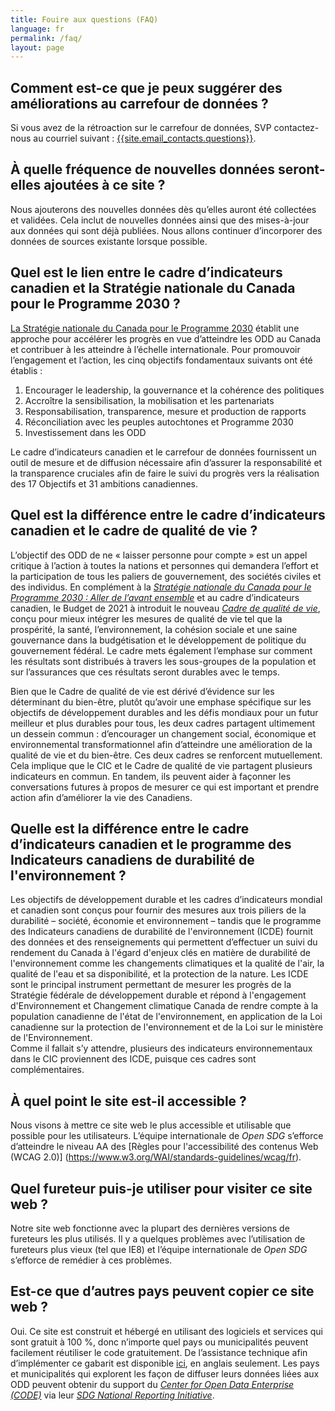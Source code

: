 ```yaml
---
title: Fouire aux questions (FAQ)
language: fr
permalink: /faq/
layout: page
---
```


## Comment est-ce que je peux suggérer des améliorations au carrefour de données ?

Si vous avez de la rétroaction sur le carrefour de données, SVP contactez-nous au courriel suivant : <a href="mailto:{{site.email_contacts.questions}}">{{site.email_contacts.questions}}</a>.


## À quelle fréquence de nouvelles données seront-elles ajoutées à ce site ?

Nous ajouterons des nouvelles données dès qu’elles auront été collectées et validées. Cela inclut de nouvelles données ainsi que des mises-à-jour aux données qui sont déjà publiées. Nous allons continuer d’incorporer des données de sources existante lorsque possible.


## Quel est le lien entre le cadre d’indicateurs canadien et la Stratégie nationale du Canada pour le Programme 2030 ?

<a href="https://www.canada.ca/fr/emploi-developpement-social/programmes/programme-2030/aller-avant.html">La Stratégie nationale du Canada pour le Programme 2030</a> établit une approche pour accélérer les progrès en vue d’atteindre les ODD au Canada et contribuer à les atteindre à l’échelle internationale.
Pour promouvoir l’engagement et l’action, les cinq objectifs fondamentaux suivants ont été établis : 
1.	Encourager le leadership, la gouvernance et la cohérence des politiques
2.	Accroître la sensibilisation, la mobilisation et les partenariats
3.	Responsabilisation, transparence, mesure et production de rapports
4.	Réconciliation avec les peuples autochtones et Programme 2030
5.	Investissement dans les ODD

Le cadre d’indicateurs canadien et le carrefour de données fournissent un outil de mesure et de diffusion nécessaire afin d’assurer la responsabilité et la transparence cruciales afin de faire le suivi du progrès vers la réalisation des 17 Objectifs et 31 ambitions canadiennes.


## Quel est la différence entre le cadre d’indicateurs canadien et le cadre de qualité de vie ?

L’objectif des ODD de ne « laisser personne pour compte » est un appel critique à l’action à toutes la nations et personnes qui demandera l’effort et la participation de tous les paliers de gouvernement, des sociétés civiles et des individus.  En complément à la <a href= "https://www.canada.ca/fr/emploi-developpement-social/programmes/programme-2030/aller-avant.html"><em>Stratégie nationale du Canada pour le Programme 2030 : Aller de l’avant ensemble</em></a> et au cadre d’indicateurs canadien, le Budget de 2021 à introduit le nouveau <a href=" https://www.budget.gc.ca/2021/report-rapport/anx4-fr.html"><em>Cadre de qualité de vie</em><a>, conçu pour mieux intégrer les mesures de qualité de vie tel que la prospérité, la santé, l’environnement, la cohésion sociale et une saine gouvernance dans la budgétisation et le développement de politique du gouvernement fédéral. Le cadre mets également l’emphase sur comment les résultats sont distribués à travers les sous-groupes de la population et sur l’assurances que ces résultats seront durables avec le temps.

Bien que le Cadre de qualité de vie est dérivé d’évidence sur les déterminant du bien-être, plutôt qu’avoir une emphase spécifique sur les objectifs de développement durables and les défis mondiaux pour un futur meilleur et plus durables pour tous, les deux cadres partagent ultimement un dessein commun : d’encourager un changement social, économique et environnemental transformationnel afin d’atteindre une amélioration de la qualité de vie et du bien-être. Ces deux cadres se renforcent mutuellement. Cela implique que le CIC et le Cadre de qualité de vie partagent plusieurs indicateurs en commun. En tandem, ils peuvent aider à façonner les conversations futures à propos de mesurer ce qui est important et prendre action afin d’améliorer la vie des Canadiens.


## Quelle est la différence entre le cadre d’indicateurs canadien et le programme des Indicateurs canadiens de durabilité de l'environnement ?

<p>Les objectifs de développement durable et les cadres d’indicateurs mondial et canadien sont conçus pour fournir des mesures aux trois piliers de la durabilité – société, économie et environnement – tandis que le programme des Indicateurs canadiens de durabilité de l'environnement (ICDE) fournit des données et des renseignements qui permettent d’effectuer un suivi du rendement du Canada à l'égard d'enjeux clés en matière de durabilité de l'environnement comme les changements climatiques et la qualité de l'air, la qualité de l'eau et sa disponibilité, et la protection de la nature. Les ICDE sont le principal instrument permettant de mesurer les progrès de la Stratégie fédérale de développement durable et répond à l'engagement d'Environnement et Changement climatique Canada de rendre compte à la population canadienne de l'état de l'environnement, en application de la Loi canadienne sur la protection de l'environnement et de la Loi sur le ministère de l'Environnement.
<br> Comme il fallait s’y attendre, plusieurs des indicateurs environnementaux dans le CIC proviennent des ICDE, puisque ces cadres sont complémentaires.</p>


## À quel point le site est-il accessible ?

Nous visons à mettre ce site web le plus accessible et utilisable que possible pour les utilisateurs. L’équipe internationale de <em>Open SDG</em> s’efforce d’atteindre le niveau AA des [Règles pour l'accessibilité des contenus Web (WCAG 2.0)] (https://www.w3.org/WAI/standards-guidelines/wcag/fr).


## Quel fureteur puis-je utiliser pour visiter ce site web ?

Notre site web fonctionne avec la plupart des dernières versions de fureteurs les plus utilisés. Il y a quelques problèmes avec l’utilisation de fureteurs plus vieux (tel que IE8) et l’équipe internationale de <em>Open SDG</em> s’efforce de remédier à ces problèmes.


## Est-ce que d’autres pays peuvent copier ce site web ?

Oui. Ce site est construit et hébergé en utilisant des logiciels et services qui sont gratuit à 100 %, donc n’importe quel pays ou municipalités peuvent facilement réutiliser le code gratuitement. De l’assistance technique afin d’implémenter ce gabarit est disponible [ici]( https://open-sdg.readthedocs.io), en anglais seulement. Les pays et municipalités qui explorent les façon de diffuser leurs données liées aux ODD peuvent obtenir du support du <em>[Center for Open Data Enterprise (CODE)](http://www.opendataenterprise.org/)</em> via leur <em>[SDG National Reporting Initiative](https://www.sdgreporting.org/)</em>.

